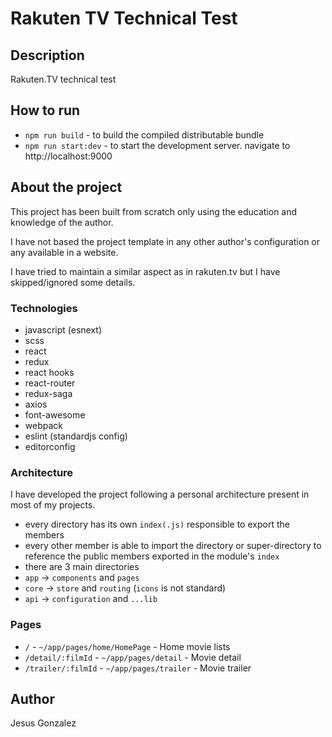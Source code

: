 # Rakuten TV Technical Test

## Description

Rakuten.TV technical test

## How to run

- `npm run build` - to build the compiled distributable bundle
- `npm run start:dev` - to start the development server. navigate to http://localhost:9000

## About the project

This project has been built from scratch only using the education and knowledge of the author.

I have not based the project template in any other author's configuration or any available in a website.

I have tried to maintain a similar aspect as in rakuten.tv but I have skipped/ignored some details.

### Technologies

- javascript (esnext)
- scss
- react
- redux
- react hooks
- react-router
- redux-saga
- axios
- font-awesome
- webpack
- eslint (standardjs config)
- editorconfig

### Architecture

I have developed the project following a personal architecture present in most of my projects.

- every directory has its own `index(.js)` responsible to export the members
- every other member is able to import the directory or super-directory to reference the public members exported in the module's `index`
- there are 3 main directories
- `app` -> `components` and `pages`
- `core` -> `store` and `routing` (`icons` is not standard)
- `api` -> `configuration` and `...lib`

### Pages

- `/` - `~/app/pages/home/HomePage` - Home movie lists
- `/detail/:filmId` - `~/app/pages/detail` - Movie detail
- `/trailer/:filmId` - `~/app/pages/trailer` - Movie trailer

## Author

Jesus Gonzalez

